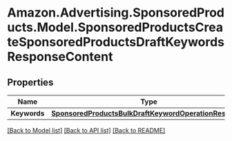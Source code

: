 # Amazon.Advertising.SponsoredProducts.Model.SponsoredProductsCreateSponsoredProductsDraftKeywordsResponseContent

## Properties

Name | Type | Description | Notes
------------ | ------------- | ------------- | -------------
**Keywords** | [**SponsoredProductsBulkDraftKeywordOperationResponse**](SponsoredProductsBulkDraftKeywordOperationResponse.md) |  | 

[[Back to Model list]](../README.md#documentation-for-models) [[Back to API list]](../README.md#documentation-for-api-endpoints) [[Back to README]](../README.md)

